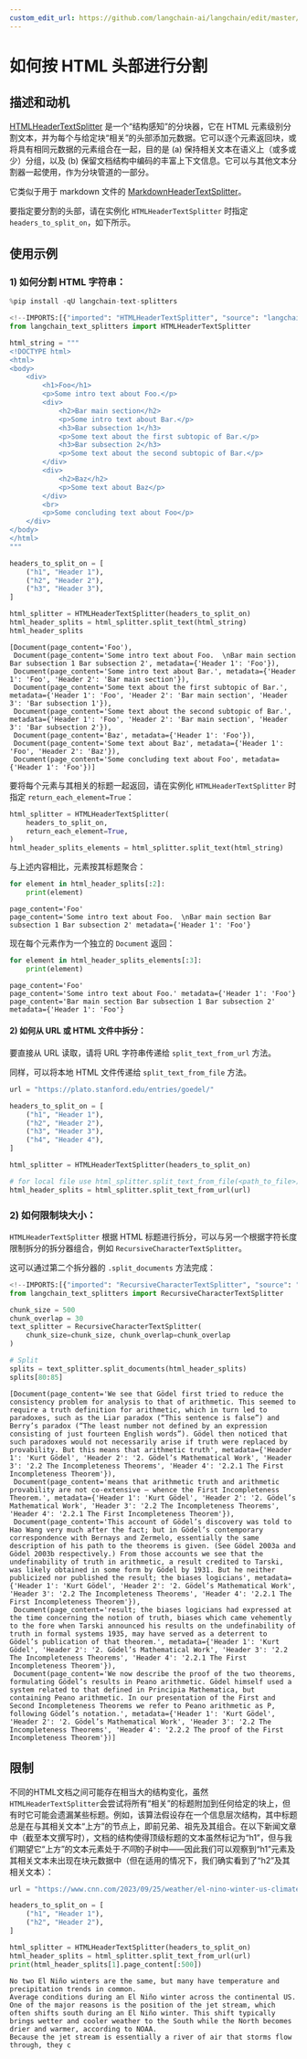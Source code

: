 ```yaml
---
custom_edit_url: https://github.com/langchain-ai/langchain/edit/master/docs/docs/how_to/HTML_header_metadata_splitter.ipynb
---
```

# 如何按 HTML 头部进行分割
## 描述和动机

[HTMLHeaderTextSplitter](https://python.langchain.com/api_reference/text_splitters/html/langchain_text_splitters.html.HTMLHeaderTextSplitter.html) 是一个“结构感知”的分块器，它在 HTML 元素级别分割文本，并为每个与给定块“相关”的头部添加元数据。它可以逐个元素返回块，或将具有相同元数据的元素组合在一起，目的是 (a) 保持相关文本在语义上（或多或少）分组，以及 (b) 保留文档结构中编码的丰富上下文信息。它可以与其他文本分割器一起使用，作为分块管道的一部分。

它类似于用于 markdown 文件的 [MarkdownHeaderTextSplitter](/docs/how_to/markdown_header_metadata_splitter)。

要指定要分割的头部，请在实例化 `HTMLHeaderTextSplitter` 时指定 `headers_to_split_on`，如下所示。

## 使用示例
### 1) 如何分割 HTML 字符串：


```python
%pip install -qU langchain-text-splitters
```


```python
<!--IMPORTS:[{"imported": "HTMLHeaderTextSplitter", "source": "langchain_text_splitters", "docs": "https://python.langchain.com/api_reference/text_splitters/html/langchain_text_splitters.html.HTMLHeaderTextSplitter.html", "title": "How to split by HTML header "}]-->
from langchain_text_splitters import HTMLHeaderTextSplitter

html_string = """
<!DOCTYPE html>
<html>
<body>
    <div>
        <h1>Foo</h1>
        <p>Some intro text about Foo.</p>
        <div>
            <h2>Bar main section</h2>
            <p>Some intro text about Bar.</p>
            <h3>Bar subsection 1</h3>
            <p>Some text about the first subtopic of Bar.</p>
            <h3>Bar subsection 2</h3>
            <p>Some text about the second subtopic of Bar.</p>
        </div>
        <div>
            <h2>Baz</h2>
            <p>Some text about Baz</p>
        </div>
        <br>
        <p>Some concluding text about Foo</p>
    </div>
</body>
</html>
"""

headers_to_split_on = [
    ("h1", "Header 1"),
    ("h2", "Header 2"),
    ("h3", "Header 3"),
]

html_splitter = HTMLHeaderTextSplitter(headers_to_split_on)
html_header_splits = html_splitter.split_text(html_string)
html_header_splits
```



```output
[Document(page_content='Foo'),
 Document(page_content='Some intro text about Foo.  \nBar main section Bar subsection 1 Bar subsection 2', metadata={'Header 1': 'Foo'}),
 Document(page_content='Some intro text about Bar.', metadata={'Header 1': 'Foo', 'Header 2': 'Bar main section'}),
 Document(page_content='Some text about the first subtopic of Bar.', metadata={'Header 1': 'Foo', 'Header 2': 'Bar main section', 'Header 3': 'Bar subsection 1'}),
 Document(page_content='Some text about the second subtopic of Bar.', metadata={'Header 1': 'Foo', 'Header 2': 'Bar main section', 'Header 3': 'Bar subsection 2'}),
 Document(page_content='Baz', metadata={'Header 1': 'Foo'}),
 Document(page_content='Some text about Baz', metadata={'Header 1': 'Foo', 'Header 2': 'Baz'}),
 Document(page_content='Some concluding text about Foo', metadata={'Header 1': 'Foo'})]
```


要将每个元素与其相关的标题一起返回，请在实例化 `HTMLHeaderTextSplitter` 时指定 `return_each_element=True`：


```python
html_splitter = HTMLHeaderTextSplitter(
    headers_to_split_on,
    return_each_element=True,
)
html_header_splits_elements = html_splitter.split_text(html_string)
```

与上述内容相比，元素按其标题聚合：


```python
for element in html_header_splits[:2]:
    print(element)
```
```output
page_content='Foo'
page_content='Some intro text about Foo.  \nBar main section Bar subsection 1 Bar subsection 2' metadata={'Header 1': 'Foo'}
```
现在每个元素作为一个独立的 `Document` 返回：


```python
for element in html_header_splits_elements[:3]:
    print(element)
```
```output
page_content='Foo'
page_content='Some intro text about Foo.' metadata={'Header 1': 'Foo'}
page_content='Bar main section Bar subsection 1 Bar subsection 2' metadata={'Header 1': 'Foo'}
```
#### 2) 如何从 URL 或 HTML 文件中拆分：

要直接从 URL 读取，请将 URL 字符串传递给 `split_text_from_url` 方法。

同样，可以将本地 HTML 文件传递给 `split_text_from_file` 方法。


```python
url = "https://plato.stanford.edu/entries/goedel/"

headers_to_split_on = [
    ("h1", "Header 1"),
    ("h2", "Header 2"),
    ("h3", "Header 3"),
    ("h4", "Header 4"),
]

html_splitter = HTMLHeaderTextSplitter(headers_to_split_on)

# for local file use html_splitter.split_text_from_file(<path_to_file>)
html_header_splits = html_splitter.split_text_from_url(url)
```

### 2) 如何限制块大小：

`HTMLHeaderTextSplitter` 根据 HTML 标题进行拆分，可以与另一个根据字符长度限制拆分的拆分器组合，例如 `RecursiveCharacterTextSplitter`。

这可以通过第二个拆分器的 `.split_documents` 方法完成：


```python
<!--IMPORTS:[{"imported": "RecursiveCharacterTextSplitter", "source": "langchain_text_splitters", "docs": "https://python.langchain.com/api_reference/text_splitters/character/langchain_text_splitters.character.RecursiveCharacterTextSplitter.html", "title": "How to split by HTML header "}]-->
from langchain_text_splitters import RecursiveCharacterTextSplitter

chunk_size = 500
chunk_overlap = 30
text_splitter = RecursiveCharacterTextSplitter(
    chunk_size=chunk_size, chunk_overlap=chunk_overlap
)

# Split
splits = text_splitter.split_documents(html_header_splits)
splits[80:85]
```



```output
[Document(page_content='We see that Gödel first tried to reduce the consistency problem for analysis to that of arithmetic. This seemed to require a truth definition for arithmetic, which in turn led to paradoxes, such as the Liar paradox (“This sentence is false”) and Berry’s paradox (“The least number not defined by an expression consisting of just fourteen English words”). Gödel then noticed that such paradoxes would not necessarily arise if truth were replaced by provability. But this means that arithmetic truth', metadata={'Header 1': 'Kurt Gödel', 'Header 2': '2. Gödel’s Mathematical Work', 'Header 3': '2.2 The Incompleteness Theorems', 'Header 4': '2.2.1 The First Incompleteness Theorem'}),
 Document(page_content='means that arithmetic truth and arithmetic provability are not co-extensive — whence the First Incompleteness Theorem.', metadata={'Header 1': 'Kurt Gödel', 'Header 2': '2. Gödel’s Mathematical Work', 'Header 3': '2.2 The Incompleteness Theorems', 'Header 4': '2.2.1 The First Incompleteness Theorem'}),
 Document(page_content='This account of Gödel’s discovery was told to Hao Wang very much after the fact; but in Gödel’s contemporary correspondence with Bernays and Zermelo, essentially the same description of his path to the theorems is given. (See Gödel 2003a and Gödel 2003b respectively.) From those accounts we see that the undefinability of truth in arithmetic, a result credited to Tarski, was likely obtained in some form by Gödel by 1931. But he neither publicized nor published the result; the biases logicians', metadata={'Header 1': 'Kurt Gödel', 'Header 2': '2. Gödel’s Mathematical Work', 'Header 3': '2.2 The Incompleteness Theorems', 'Header 4': '2.2.1 The First Incompleteness Theorem'}),
 Document(page_content='result; the biases logicians had expressed at the time concerning the notion of truth, biases which came vehemently to the fore when Tarski announced his results on the undefinability of truth in formal systems 1935, may have served as a deterrent to Gödel’s publication of that theorem.', metadata={'Header 1': 'Kurt Gödel', 'Header 2': '2. Gödel’s Mathematical Work', 'Header 3': '2.2 The Incompleteness Theorems', 'Header 4': '2.2.1 The First Incompleteness Theorem'}),
 Document(page_content='We now describe the proof of the two theorems, formulating Gödel’s results in Peano arithmetic. Gödel himself used a system related to that defined in Principia Mathematica, but containing Peano arithmetic. In our presentation of the First and Second Incompleteness Theorems we refer to Peano arithmetic as P, following Gödel’s notation.', metadata={'Header 1': 'Kurt Gödel', 'Header 2': '2. Gödel’s Mathematical Work', 'Header 3': '2.2 The Incompleteness Theorems', 'Header 4': '2.2.2 The proof of the First Incompleteness Theorem'})]
```


## 限制

不同的HTML文档之间可能存在相当大的结构变化，虽然`HTMLHeaderTextSplitter`会尝试将所有“相关”的标题附加到任何给定的块上，但有时它可能会遗漏某些标题。例如，该算法假设存在一个信息层次结构，其中标题总是在与其相关文本“上方”的节点上，即前兄弟、祖先及其组合。在以下新闻文章中（截至本文撰写时），文档的结构使得顶级标题的文本虽然标记为“h1”，但与我们期望它“上方”的文本元素处于*不同*的子树中——因此我们可以观察到“h1”元素及其相关文本未出现在块元数据中（但在适用的情况下，我们确实看到了“h2”及其相关文本）：



```python
url = "https://www.cnn.com/2023/09/25/weather/el-nino-winter-us-climate/index.html"

headers_to_split_on = [
    ("h1", "Header 1"),
    ("h2", "Header 2"),
]

html_splitter = HTMLHeaderTextSplitter(headers_to_split_on)
html_header_splits = html_splitter.split_text_from_url(url)
print(html_header_splits[1].page_content[:500])
```
```output
No two El Niño winters are the same, but many have temperature and precipitation trends in common.  
Average conditions during an El Niño winter across the continental US.  
One of the major reasons is the position of the jet stream, which often shifts south during an El Niño winter. This shift typically brings wetter and cooler weather to the South while the North becomes drier and warmer, according to NOAA.  
Because the jet stream is essentially a river of air that storms flow through, they c
```
